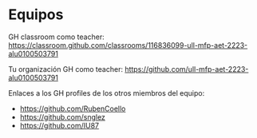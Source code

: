 # Equipos

GH classroom como teacher: https://classroom.github.com/classrooms/116836099-ull-mfp-aet-2223-alu0100503791

Tu organización GH como teacher: https://github.com/ull-mfp-aet-2223-alu0100503791

Enlaces a los GH profiles de los otros miembros del equipo: 
- https://github.com/RubenCoello
- https://github.com/snglez
- https://github.com/IU87
